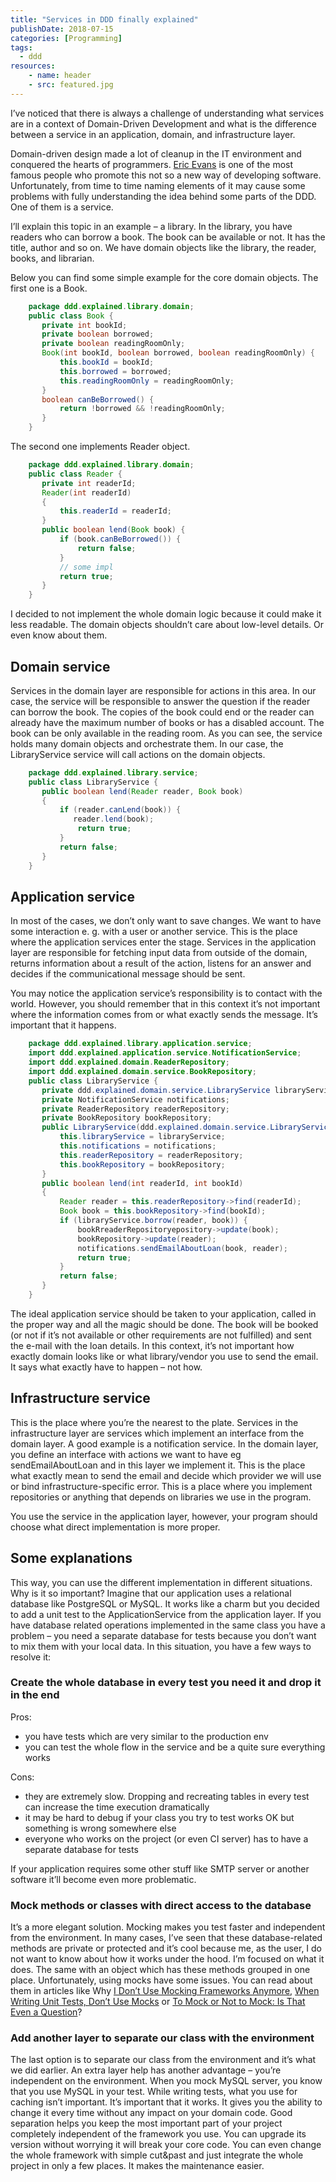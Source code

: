 ```yaml
---
title: "Services in DDD finally explained"
publishDate: 2018-07-15
categories: [Programming]
tags:
  - ddd
resources:
    - name: header
    - src: featured.jpg
---
```

I’ve noticed that there is always a challenge of understanding what services are in a context of Domain-Driven Development and what is the difference between a service in an application, domain, and infrastructure layer.

Domain-driven design made a lot of cleanup in the IT environment and conquered the hearts of programmers. [Eric Evans](https://domainlanguage.com/) is one of the most famous people who promote this not so a new way of developing software. Unfortunately, from time to time naming elements of it may cause some problems with fully understanding the idea behind some parts of the DDD. One of them is a service.

I’ll explain this topic in an example – a library. In the library, you have readers who can borrow a book. The book can be available or not. It has the title, author and so on. We have domain objects like the library, the reader, books, and librarian.

Below you can find some simple example for the core domain objects. The first one is a Book.

```java
    package ddd.explained.library.domain;
    public class Book {
       private int bookId;
       private boolean borrowed;
       private boolean readingRoomOnly;
       Book(int bookId, boolean borrowed, boolean readingRoomOnly) {
           this.bookId = bookId;
           this.borrowed = borrowed;
           this.readingRoomOnly = readingRoomOnly;
       }
       boolean canBeBorrowed() {
           return !borrowed && !readingRoomOnly;
       }
    }
```

The second one implements Reader object.

```java
    package ddd.explained.library.domain;
    public class Reader {
       private int readerId;
       Reader(int readerId)
       {
           this.readerId = readerId;
       }
       public boolean lend(Book book) {
           if (book.canBeBorrowed()) {
               return false;
           }
           // some impl
           return true;
       }
    }
```

I decided to not implement the whole domain logic because it could make it less readable. The domain objects shouldn’t care about low-level details. Or even know about them.

## Domain service

Services in the domain layer are responsible for actions in this area. In our case, the service will be responsible to answer the question if the reader can borrow the book. The copies of the book could end or the reader can already have the maximum number of books or has a disabled account. The book can be only available in the reading room. As you can see, the service holds many domain objects and orchestrate them. In our case, the LibraryService service will call actions on the domain objects.

```java
    package ddd.explained.library.service;
    public class LibraryService {
       public boolean lend(Reader reader, Book book)
       {
           if (reader.canLend(book)) {
              reader.lend(book);
               return true;
           }
           return false;
       }
    }
```

## Application service

In most of the cases, we don’t only want to save changes. We want to have some interaction e. g. with a user or another service. This is the place where the application services enter the stage. Services in the application layer are responsible for fetching input data from outside of the domain, returns information about a result of the action, listens for an answer and decides if the communicational message should be sent.

You may notice the application service’s responsibility is to contact with the world. However, you should remember that in this context it’s not important where the information comes from or what exactly sends the message. It’s important that it happens.

```java
    package ddd.explained.library.application.service;
    import ddd.explained.application.service.NotificationService;
    import ddd.explained.domain.ReaderRepository;
    import ddd.explained.domain.service.BookRepository;
    public class LibraryService {
       private ddd.explained.domain.service.LibraryService libraryService;
       private NotificationService notifications;
       private ReaderRepository readerRepository;
       private BookRepository bookRepository;
       public LibraryService(ddd.explained.domain.service.LibraryService libraryService, NotificationService notifications, ReaderRepository readerRepository, BookRepository bookRepository) {
           this.libraryService = libraryService;
           this.notifications = notifications;
           this.readerRepository = readerRepository;
           this.bookRepository = bookRepository;
       }
       public boolean lend(int readerId, int bookId)
       {
           Reader reader = this.readerRepository->find(readerId);
           Book book = this.bookRepository->find(bookId);
           if (libraryService.borrow(reader, book)) {
               bookRreaderRepositoryepository->update(book);
               bookRepository->update(reader);
               notifications.sendEmailAboutLoan(book, reader);
               return true;
           }
           return false;
       }
    }
```

The ideal application service should be taken to your application, called in the proper way and all the magic should be done. The book will be booked (or not if it’s not available or other requirements are not fulfilled) and sent the e-mail with the loan details. In this context, it’s not important how exactly domain looks like or what library/vendor you use to send the email. It says what exactly have to happen – not how.
## Infrastructure service

This is the place where you’re the nearest to the plate. Services in the infrastructure layer are services which implement an interface from the domain layer. A good example is a notification service. In the domain layer, you define an interface with actions we want to have eg sendEmailAboutLoan and in this layer we implement it. This is the place what exactly mean to send the email and decide which provider we will use or bind infrastructure-specific error. This is a place where you implement repositories or anything that depends on libraries we use in the program.

You use the service in the application layer, however, your program should choose what direct implementation is more proper.
## Some explanations

This way, you can use the different implementation in different situations. Why is it so important? Imagine that our application uses a relational database like PostgreSQL or MySQL. It works like a charm but you decided to add a unit test to the ApplicationService from the application layer. If you have database related operations implemented in the same class you have a problem – you need a separate database for tests because you don’t want to mix them with your local data. In this situation, you have a few ways to resolve it:


### Create the whole database in every test you need it and drop it in the end

Pros:

* you have tests which are very similar to the production env
* you can test the whole flow in the service and be a quite sure everything works

Cons:

* they are extremely slow. Dropping and recreating tables in every test can increase the time execution dramatically
* it may be hard to debug if your class you try to test works OK but something is wrong somewhere else
* everyone who works on the project (or even CI server) has to have a separate database for tests

If your application requires some other stuff like SMTP server or another software it’ll become even more problematic.

### Mock methods or classes with direct access to the database

It’s a more elegant solution. Mocking makes you test faster and independent from the environment. In many cases, I’ve seen that these database-related methods are private or protected and it’s cool because me, as the user, I do not want to know about how it works under the hood. I’m focused on what it does. The same with an object which has these methods grouped in one place. Unfortunately, using mocks have some issues. You can read about them in articles like Why [I Don’t Use Mocking Frameworks Anymore](http://www.tddfellow.com/blog/2016/06/21/why-i-dont-use-mocking-frameworks-anymore/), [When Writing Unit Tests, Don’t Use Mocks](http://www.tddfellow.com/blog/2016/06/21/why-i-dont-use-mocking-frameworks-anymore/) or [To Mock or Not to Mock: Is That Even a Question](https://www.solutionsiq.com/resource/blog-post/to-mock-or-not-to-mock-is-that-even-a-question/)?

### Add another layer to separate our class with the environment

The last option is to separate our class from the environment and it’s what we did earlier. An extra layer help has another advantage – you’re independent on the environment. When you mock MySQL server, you know that you use MySQL in your test. While writing tests, what you use for caching isn’t important. It’s important that it works. It gives you the ability to change it every time without any impact on your domain code. Good separation helps you keep the most important part of your project completely independent of the framework you use. You can upgrade its version without worrying it will break your core code. You can even change the whole framework with simple cut&past and just integrate the whole project in only a few places. It makes the maintenance easier.
